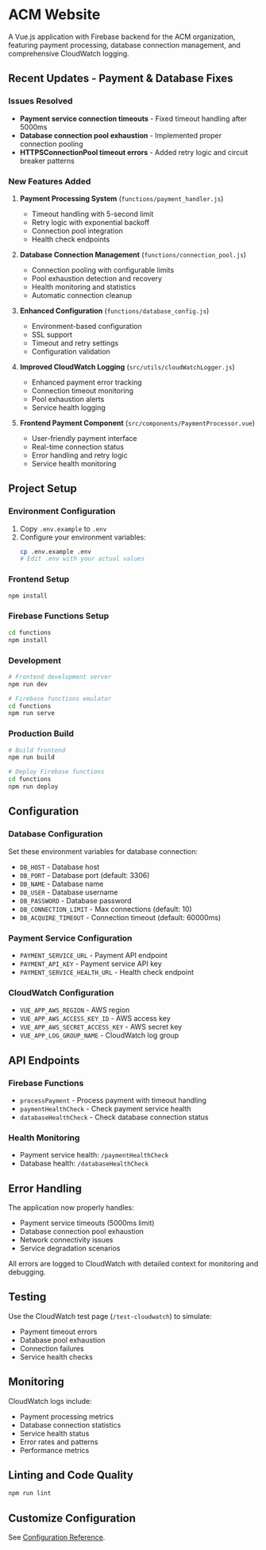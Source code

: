 # ACM Website

A Vue.js application with Firebase backend for the ACM organization, featuring payment processing, database connection management, and comprehensive CloudWatch logging.

## Recent Updates - Payment & Database Fixes

### Issues Resolved
- **Payment service connection timeouts** - Fixed timeout handling after 5000ms
- **Database connection pool exhaustion** - Implemented proper connection pooling
- **HTTPSConnectionPool timeout errors** - Added retry logic and circuit breaker patterns

### New Features Added
1. **Payment Processing System** (`functions/payment_handler.js`)
   - Timeout handling with 5-second limit
   - Retry logic with exponential backoff
   - Connection pool integration
   - Health check endpoints

2. **Database Connection Management** (`functions/connection_pool.js`)
   - Connection pooling with configurable limits
   - Pool exhaustion detection and recovery
   - Health monitoring and statistics
   - Automatic connection cleanup

3. **Enhanced Configuration** (`functions/database_config.js`)
   - Environment-based configuration
   - SSL support
   - Timeout and retry settings
   - Configuration validation

4. **Improved CloudWatch Logging** (`src/utils/cloudWatchLogger.js`)
   - Enhanced payment error tracking
   - Connection timeout monitoring
   - Pool exhaustion alerts
   - Service health logging

5. **Frontend Payment Component** (`src/components/PaymentProcessor.vue`)
   - User-friendly payment interface
   - Real-time connection status
   - Error handling and retry logic
   - Service health monitoring

## Project Setup

### Environment Configuration
1. Copy `.env.example` to `.env`
2. Configure your environment variables:
   ```bash
   cp .env.example .env
   # Edit .env with your actual values
   ```

### Frontend Setup
```bash
npm install
```

### Firebase Functions Setup
```bash
cd functions
npm install
```

### Development
```bash
# Frontend development server
npm run dev

# Firebase functions emulator
cd functions
npm run serve
```

### Production Build
```bash
# Build frontend
npm run build

# Deploy Firebase functions
cd functions
npm run deploy
```

## Configuration

### Database Configuration
Set these environment variables for database connection:
- `DB_HOST` - Database host
- `DB_PORT` - Database port (default: 3306)
- `DB_NAME` - Database name
- `DB_USER` - Database username
- `DB_PASSWORD` - Database password
- `DB_CONNECTION_LIMIT` - Max connections (default: 10)
- `DB_ACQUIRE_TIMEOUT` - Connection timeout (default: 60000ms)

### Payment Service Configuration
- `PAYMENT_SERVICE_URL` - Payment API endpoint
- `PAYMENT_API_KEY` - Payment service API key
- `PAYMENT_SERVICE_HEALTH_URL` - Health check endpoint

### CloudWatch Configuration
- `VUE_APP_AWS_REGION` - AWS region
- `VUE_APP_AWS_ACCESS_KEY_ID` - AWS access key
- `VUE_APP_AWS_SECRET_ACCESS_KEY` - AWS secret key
- `VUE_APP_LOG_GROUP_NAME` - CloudWatch log group

## API Endpoints

### Firebase Functions
- `processPayment` - Process payment with timeout handling
- `paymentHealthCheck` - Check payment service health
- `databaseHealthCheck` - Check database connection status

### Health Monitoring
- Payment service health: `/paymentHealthCheck`
- Database health: `/databaseHealthCheck`

## Error Handling

The application now properly handles:
- Payment service timeouts (5000ms limit)
- Database connection pool exhaustion
- Network connectivity issues
- Service degradation scenarios

All errors are logged to CloudWatch with detailed context for monitoring and debugging.

## Testing

Use the CloudWatch test page (`/test-cloudwatch`) to simulate:
- Payment timeout errors
- Database pool exhaustion
- Connection failures
- Service health checks

## Monitoring

CloudWatch logs include:
- Payment processing metrics
- Database connection statistics
- Service health status
- Error rates and patterns
- Performance metrics

## Linting and Code Quality
```bash
npm run lint
```

## Customize Configuration
See [Configuration Reference](https://cli.vuejs.org/config/).
